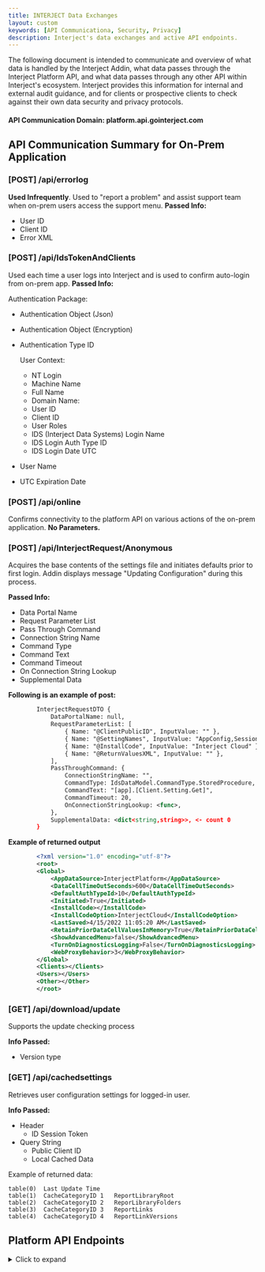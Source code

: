 ```yaml
---
title: INTERJECT Data Exchanges
layout: custom
keywords: [API Communicationa, Security, Privacy]
description: Interject's data exchanges and active API endpoints. 
---
```


The following document is intended to communicate and overview of what data is handled by the Interject Addin, what data passes through the Interject Platform API, and what data passes through any other API within Interject's ecosystem. Interject provides this information for internal and external audit guidance, and for clients or prospective clients to check against their own data security and privacy protocols.


#### API Communication Domain: platform.api.gointerject.com

## API Communication Summary for On-Prem Application

### \[POST\] /api/errorlog

**Used Infrequently**. Used to "report a problem" and assist support team when on-prem users access the support menu.
**Passed Info:**
- User ID
- Client ID
- Error XML

### \[POST\] /api/IdsTokenAndClients

Used each time a user logs into Interject and is used to confirm auto-login from on-prem app.
**Passed Info:**

Authentication Package:
- Authentication Object (Json)
- Authentication Object (Encryption)
- Authentication Type ID

    User Context:
    - NT Login
    - Machine Name
    - Full Name
    - Domain Name:
    - User ID
    - Client ID
    - User Roles
    - IDS (Interject Data Systems) Login Name
    - IDS Login Auth Type ID
    - IDS Login Date UTC
- User Name
- UTC Expiration Date

### \[POST\] /api/online

Confirms connectivity to the platform API on various actions of the on-prem application. **No Parameters.**

### \[POST\] /api/InterjectRequest/Anonymous

Acquires the base contents of the settings file and initiates defaults prior to first login. Addin displays message "Updating Configuration" during this process.

**Passed Info:**
- Data Portal Name
- Request Parameter List
- Pass Through Command
- Connection String Name
- Command Type
- Command Text
- Command Timeout
- On Connection String Lookup
- Supplemental Data

**Following is an example of post:**

```xml
        InterjectRequestDTO {
            DataPortalName: null,
            RequestParameterList: [
                { Name: "@ClientPublicID", InputValue: "" },
                { Name: "@SettingNames", InputValue: "AppConfig,SessionConfig" },
                { Name: "@InstallCode", InputValue: "Interject Cloud" },
                { Name: "@ReturnValuesXML", InputValue: "" },
            ],
            PassThroughCommand: {
                ConnectionStringName: "",
                CommandType: IdsDataModel.CommandType.StoredProcedure,
                CommandText: "[app].[Client.Setting.Get]",
                CommandTimeout: 20,
                OnConnectionStringLookup: <func>,
            },
            SupplementalData: <dict<string,string>>, <- count 0
        }
``` 

**Example of returned output**

```xml
        <?xml version="1.0" encoding="utf-8"?>
        <root>
        <Global>
            <AppDataSource>InterjectPlatform</AppDataSource>
            <DataCellTimeOutSeconds>600</DataCellTimeOutSeconds>
            <DefaultAuthTypeId>10</DefaultAuthTypeId>
            <Initiated>True</Initiated>
            <InstallCode></InstallCode>
            <InstallCodeOption>InterjectCloud</InstallCodeOption>
            <LastSaved>4/15/2022 11:05:20 AM</LastSaved>
            <RetainPriorDataCellValuesInMemory>True</RetainPriorDataCellValuesInMemory>
            <ShowAdvancedMenu>false</ShowAdvancedMenu>
            <TurnOnDiagnosticsLogging>False</TurnOnDiagnosticsLogging>
            <WebProxyBehavior>3</WebProxyBehavior>
        </Global>
        <Clients></Clients>
        <Users></Users>
        <Other></Other>
        </root>
``` 

### \[GET\] /api/download/update

Supports the update checking process

**Info Passed:**
- Version type

### \[GET\] /api/cachedsettings

Retrieves user configuration settings for logged-in user.

**Info Passed:**

- Header
    - ID Session Token
- Query String
    - Public Client ID
    - Local Cached Data

Example of returned data:

```
table(0)  Last Update Time
table(1)  CacheCategoryID 1   ReportLibraryRoot
table(2)  CacheCategoryID 2   ReporLibraryFolders
table(3)  CacheCategoryID 3   ReportLinks
table(4)  CacheCategoryID 4   ReportLinkVersions
```

## Platform API Endpoints

<details>
<summary>Click to expand</summary>

1. https://platform-api.gointerject.com/api/AddinManagerLog

2. https://platform-api.gointerject.com/api/Admin/Client/Secret

3. https://platform-api.gointerject.com/api/Admin/DiagnosticsCode

4. https://platform-api.gointerject.com/api/Admin/ValidateDiagnosticsToken

5. https://platform-api.gointerject.com/api/ApplicationCache

6. https://platform-api.gointerject.com/api/AuthType

7. https://platform-api.gointerject.com/api/AuthType/Anonymous

8. https://platform-api.gointerject.com/api/CachedSettings

9. https://platform-api.gointerject.com/api/CachedSettings/Date

10. https://platform-api.gointerject.com/api/CachedSettings/Offering/Refresh

11. https://platform-api.gointerject.com/api/CachedSettings/Client/Refresh

12. https://platform-api.gointerject.com/api/Client

13. https://platform-api.gointerject.com/api/Client/Users

14. https://platform-api.gointerject.com/api/Client/Invite/Accept

15. https://platform-api.gointerject.com/api/Client/StatusChange

16. https://platform-api.gointerject.com/api/Clients

17. https://platform-api.gointerject.com/api/Credentials/IsValid

18. https://platform-api.gointerject.com/api/DataPortalConnection

19. https://platform-api.gointerject.com/api/DataPortalConnection/SelectOptions

20. https://platform-api.gointerject.com/api/DataPortalConnection/Active

21. https://platform-api.gointerject.com/api/DataPortalConnection/Redirect

22. https://platform-api.gointerject.com/api/DataPortal

23. https://platform-api.gointerject.com/api/DataPortal/Clone

24. https://platform-api.gointerject.com/api/DataPortal/Active

25. https://platform-api.gointerject.com/api/DataPortalParameter

26. https://platform-api.gointerject.com/api/DataPortalParameter/SortOrders

27. https://platform-api.gointerject.com/api/DataPortalParameter/CustomCommandDefaultSystemParameters

28. https://platform-api.gointerject.com/api/DataPortalParameter/SchedulerDefaultSystemParameters

29. https://platform-api.gointerject.com/api/Download

30. https://platform-api.gointerject.com/api/Download/Links

31. https://platform-api.gointerject.com/api/Download/PreviousVersion

32. https://platform-api.gointerject.com/api/Download/Update

33. https://platform-api.gointerject.com/api/Download/InstallerFile

34. https://platform-api.gointerject.com/api/Download/Installer/Anonymous

35. https://platform-api.gointerject.com/api/Download/Installer

36. https://platform-api.gointerject.com/api/EffectiveClient

37. https://platform-api.gointerject.com/api/Email/Send

38. https://platform-api.gointerject.com/api/Email/Queue

39. https://platform-api.gointerject.com/api/ErrorLog

40. https://platform-api.gointerject.com/api/Eula

41. https://platform-api.gointerject.com/api/ExternalAdmin

42. https://platform-api.gointerject.com/api/IdsToken

43. https://platform-api.gointerject.com/api/IdsTokenAndClients

44. https://platform-api.gointerject.com/api/IdsToken/PlainText

45. https://platform-api.gointerject.com/api/Installer/Updates

46. https://platform-api.gointerject.com/api/InterjectRequest/Anonymous

47. https://platform-api.gointerject.com/api/Invite

48. https://platform-api.gointerject.com/api/Invite/Request

49. https://platform-api.gointerject.com/api/License

50. https://platform-api.gointerject.com/api/License/Token

51. https://platform-api.gointerject.com/api/Logging

52. https://platform-api.gointerject.com/api/Logging/DllErrors

53. https://platform-api.gointerject.com/api/Logging/DataCallLogs

54. https://platform-api.gointerject.com/api/Logging/BatchLogs

55. https://platform-api.gointerject.com/api/Logging/RAMReadingLogs

56. https://platform-api.gointerject.com/api/Logging/TimerLogs

57. https://platform-api.gointerject.com/api/Logging/ReportLibraryDataPortal

58. https://platform-api.gointerject.com/api/NLog

59. https://platform-api.gointerject.com/api/NLog/IsConnected

60. https://platform-api.gointerject.com/api/OAuthToken

61. https://platform-api.gointerject.com/api/Offering

62. https://platform-api.gointerject.com/api/Password

63. https://platform-api.gointerject.com/api/Password/Admin

64. https://platform-api.gointerject.com/api/PasswordReset

65. https://platform-api.gointerject.com/api/PasswordReset/Admin

66. https://platform-api.gointerject.com/api/PasswordReset/Welcome

67. https://platform-api.gointerject.com/api/Online

68. https://platform-api.gointerject.com/api/ReportCategory

69. https://platform-api.gointerject.com/api/ReportCategory/Link

70. https://platform-api.gointerject.com/api/ReportLink

71. https://platform-api.gointerject.com/api/ReportLink/File

72. https://platform-api.gointerject.com/api/ReportLink/Disable

73. https://platform-api.gointerject.com/api/ReportLinkVersion

74. https://platform-api.gointerject.com/api/ReportLinkVersion/File

75. https://platform-api.gointerject.com/api/Role

76. https://platform-api.gointerject.com/api/Role/IsClientAdmin

77. https://platform-api.gointerject.com/api/ScheduledJob

78. https://platform-api.gointerject.com/api/ScheduledJob/Instructions

79. https://platform-api.gointerject.com/api/ScheduledJob/NextExecutionDates

80. https://platform-api.gointerject.com/api/Settings

81. https://platform-api.gointerject.com/api/Subscription

82. https://platform-api.gointerject.com/api/Subscription/DataPortal

83. https://platform-api.gointerject.com/api/ClientLinkOfferingUpdate

84. https://platform-api.gointerject.com/api/Subscriber

85. https://platform-api.gointerject.com/api/User

86. https://platform-api.gointerject.com/api/User/Generic

87. https://platform-api.gointerject.com/api/User/IsLockedOut

88. https://platform-api.gointerject.com/api/User/IsValid

89. https://platform-api.gointerject.com/api/User/Enabled